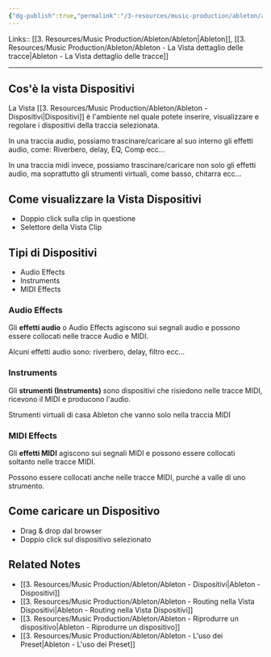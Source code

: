 ```yaml
---
{"dg-publish":true,"permalink":"/3-resources/music-production/ableton/ableton-vista-dispositivi/","tags":["note"]}
---
```


Links:: [[3. Resources/Music Production/Ableton/Ableton\|Ableton]], [[3. Resources/Music Production/Ableton/Ableton - La Vista dettaglio delle tracce\|Ableton - La Vista dettaglio delle tracce]]

---
## Cos'è la vista Dispositivi

La Vista [[3. Resources/Music Production/Ableton/Ableton - Dispositivi\|Dispositivi]] è l'ambiente nel quale potete inserire, visualizzare e regolare i dispositivi della traccia selezionata.

In una traccia audio, possiamo trascinare/caricare al suo interno gli effetti audio, come: Riverbero, delay, EQ, Comp ecc...

In una traccia midi invece, possiamo trascinare/caricare non solo gli effetti audio, ma soprattutto gli strumenti virtuali, come basso, chitarra ecc...

## Come visualizzare la Vista Dispositivi

- Doppio click sulla clip in questione
- Selettore della Vista Clip


## Tipi di Dispositivi

- Audio Effects
- Instruments
- MIDI Effects

### Audio Effects

Gli **effetti audio** o Audio Effects agiscono sui segnali audio e possono essere collocati nelle tracce Audio e MIDI. 

Alcuni effetti audio sono: riverbero, delay, filtro ecc...

### Instruments

Gli **strumenti (Instruments)** sono dispositivi che risiedono nelle tracce MIDI, ricevono il MIDI e producono l'audio.

Strumenti virtuali di casa Ableton che vanno solo nella traccia MIDI

### MIDI Effects

Gli **effetti MIDI** agiscono sui segnali MIDI e possono essere collocati soltanto nelle tracce MIDI.

Possono essere collocati anche nelle tracce MIDI, purché a valle di uno strumento.


## Come caricare un Dispositivo

- Drag & drop dal browser
- Doppio click sul dispositivo selezionato




## Related Notes

- [[3. Resources/Music Production/Ableton/Ableton - Dispositivi\|Ableton - Dispositivi]]
- [[3. Resources/Music Production/Ableton/Ableton - Routing nella Vista Dispositivi\|Ableton - Routing nella Vista Dispositivi]]
- [[3. Resources/Music Production/Ableton/Ableton - Riprodurre un dispositivo\|Ableton - Riprodurre un dispositivo]]
- [[3. Resources/Music Production/Ableton/Ableton - L'uso dei Preset\|Ableton - L'uso dei Preset]]


